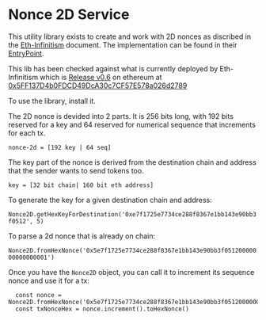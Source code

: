 # Nonce 2D Service

This utility library exists to create and work with 2D nonces as discribed in the [Eth-Infinitism](https://docs.google.com/document/d/1MywdH_TCkyEjD3QusLZ_kUZg4ZEI00qp97mBze9JI4k/edit#heading=h.gyhqxhuyd59n) document. The implementation can be found in their [EntryPoint](https://github.com/eth-infinitism/account-abstraction/pull/247/files).

This lib has been checked against what is currently deployed by Eth-Infinitism which is [Release v0.6](https://github.com/eth-infinitism/account-abstraction/releases/tag/v0.6.0) on ethereum at [0x5FF137D4b0FDCD49DcA30c7CF57E578a026d2789](https://optimistic.etherscan.io/address/0x5ff137d4b0fdcd49dca30c7cf57e578a026d2789#code)

To use the library, install it.

The 2D nonce is devided into 2 parts. It is 256 bits long, with 192 bits reserved for a key and 64 reserved for numerical sequence that increments for each tx.

`nonce-2d = [192 key | 64 seq]`

The key part of the nonce is derived from the destination chain and address that the sender wants to send tokens too.

`key = [32 bit chain| 160 bit eth address]`

To generate the key for a given destination chain and address:

`Nonce2D.getHexKeyForDestination('0xe7f1725e7734ce288f8367e1bb143e90bb3f0512', 5)`

To parse a 2d nonce that is already on chain:

`Nonce2D.fromHexNonce('0x5e7f1725e7734ce288f8367e1bb143e90bb3f05120000000000000001')`

Once you have the `Nonce2D` object, you can call it to increment its sequence nonce and use it for a tx:

```
  const nonce = Nonce2D.fromHexNonce('0x5e7f1725e7734ce288f8367e1bb143e90bb3f05120000000000000001')
  const txNonceHex = nonce.increment().toHexNonce()
```
